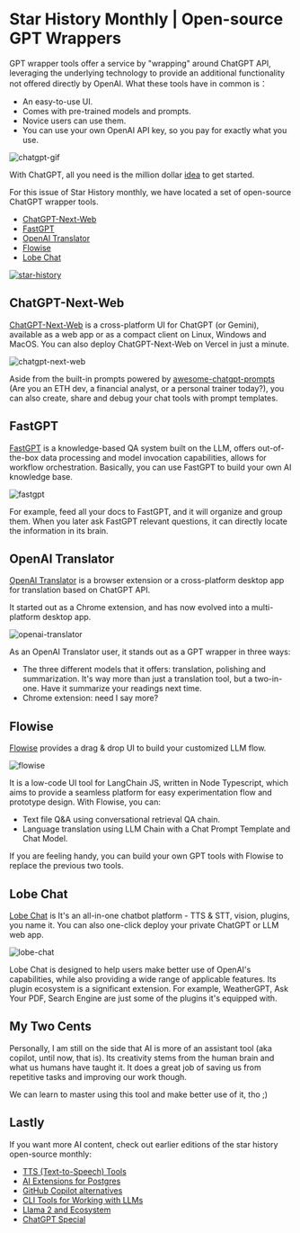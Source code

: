 # Star History Monthly | Open-source GPT Wrappers

GPT wrapper tools offer a service by "wrapping" around ChatGPT API, leveraging the underlying technology to provide an additional functionality not offered directly by OpenAI. What these tools have in common is：

- An easy-to-use UI.
- Comes with pre-trained models and prompts.
- Novice users can use them.
- You can use your own OpenAI API key, so you pay for exactly what you use.

![chatgpt-gif](/blog/assets/gpt-wrappers/chatgpt.gif)

With ChatGPT, all you need is the million dollar [idea](https://twitter.com/debarghya_das/status/1748014098967912456) to get started.

For this issue of Star History monthly, we have located a set of open-source ChatGPT wrapper tools.

- [ChatGPT-Next-Web](#chatgpt-next-web)
- [FastGPT](#fastgpt)
- [OpenAI Translator](#openai-translator)
- [Flowise](#flowise)
- [Lobe Chat](#lobe-chat)

[![star-history](/blog/assets/gpt-wrappers/star-history.webp)](/#labring/fastgpt&flowiseai/flowise&openai-translator/openai-translator&lobehub/lobe-chat&ChatGPTNextWeb/ChatGPT-Next-Web&Date)

## ChatGPT-Next-Web

[ChatGPT-Next-Web](https://github.com/ChatGPTNextWeb/ChatGPT-Next-Web) is a cross-platform UI for ChatGPT (or Gemini), available as a web app or as a compact client on Linux, Windows and MacOS. You can also deploy ChatGPT-Next-Web on Vercel in just a minute.

![chatgpt-next-web](/blog/assets/gpt-wrappers/chatgpt-next-web.webp)

Aside from the built-in prompts powered by [awesome-chatgpt-prompts](https://github.com/f/awesome-chatgpt-prompts) (Are you an ETH dev, a financial analyst, or a personal trainer today?), you can also create, share and debug your chat tools with prompt templates.

## FastGPT

[FastGPT](https://github.com/labring/FastGPT) is a knowledge-based QA system built on the LLM, offers out-of-the-box data processing and model invocation capabilities, allows for workflow orchestration. Basically, you can use FastGPT to build your own AI knowledge base.

![fastgpt](/blog/assets/gpt-wrappers/fastgpt.webp)

For example, feed all your docs to FastGPT, and it will organize and group them. When you later ask FastGPT relevant questions, it can directly locate the information in its brain.

## OpenAI Translator

[OpenAI Translator](https://github.com/openai-translator/openai-translator) is a browser extension or a cross-platform desktop app for translation based on ChatGPT API.

It started out as a Chrome extension, and has now evolved into a multi-platform desktop app.

![openai-translator](/blog/assets/gpt-wrappers/openai-translator.webp)

As an OpenAI Translator user, it stands out as a GPT wrapper in three ways:

- The three different models that it offers: translation, polishing and summarization. It's way more than just a translation tool, but a two-in-one. Have it summarize your readings next time.
- Chrome extension: need I say more?

## Flowise

[Flowise](https://github.com/FlowiseAI/Flowise) provides a drag & drop UI to build your customized LLM flow.

![flowise](/blog/assets/gpt-wrappers/flowise.webp)

It is a low-code UI tool for LangChain JS, written in Node Typescript, which aims to provide a seamless platform for easy experimentation flow and prototype design. With Flowise, you can:

- Text file Q&A using conversational retrieval QA chain.
- Language translation using LLM Chain with a Chat Prompt Template and Chat Model.

If you are feeling handy, you can build your own GPT tools with Flowise to replace the previous two tools.

## Lobe Chat

[Lobe Chat](https://github.com/lobehub/lobe-chat) is It's an all-in-one chatbot platform - TTS & STT, vision, plugins, you name it. You can also one-click deploy your private ChatGPT or LLM web app.

![lobe-chat](/blog/assets/gpt-wrappers/lobe-chat.webp)

Lobe Chat is designed to help users make better use of OpenAI's capabilities, while also providing a wide range of applicable features. Its plugin ecosystem is a significant extension. For example, WeatherGPT, Ask Your PDF, Search Engine are just some of the plugins it's equipped with.

## My Two Cents

Personally, I am still on the side that AI is more of an assistant tool (aka copilot, until now, that is). Its creativity stems from the human brain and what us humans have taught it. It does a great job of saving us from repetitive tasks and improving our work though.

We can learn to master using this tool and make better use of it, tho ;)

## Lastly

If you want more AI content, check out earlier editions of the star history open-source monthly:

- [TTS (Text-to-Speech) Tools](/blog/tts)
- [AI Extensions for Postgres](/blog/ai-for-postgres)
- [GitHub Copilot alternatives](/blog/coding-ai)
- [CLI Tools for Working with LLMs](/blog/cli-tool-for-llm)
- [Llama 2 and Ecosystem](/blog/llama2)
- [ChatGPT Special](/blog/star-history-monthly-pick-202303)